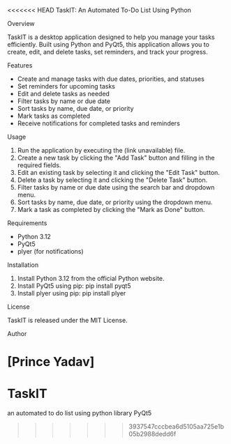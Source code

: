 <<<<<<< HEAD
TaskIT: An Automated To-Do List Using Python

Overview

TaskIT is a desktop application designed to help you manage your tasks efficiently. Built using Python and PyQt5, this application allows you to create, edit, and delete tasks, set reminders, and track your progress.

Features

- Create and manage tasks with due dates, priorities, and statuses
- Set reminders for upcoming tasks
- Edit and delete tasks as needed
- Filter tasks by name or due date
- Sort tasks by name, due date, or priority
- Mark tasks as completed
- Receive notifications for completed tasks and reminders

Usage

1. Run the application by executing the (link unavailable) file.
2. Create a new task by clicking the "Add Task" button and filling in the required fields.
3. Edit an existing task by selecting it and clicking the "Edit Task" button.
4. Delete a task by selecting it and clicking the "Delete Task" button.
5. Filter tasks by name or due date using the search bar and dropdown menu.
6. Sort tasks by name, due date, or priority using the dropdown menu.
7. Mark a task as completed by clicking the "Mark as Done" button.

Requirements

- Python 3.12
- PyQt5
- plyer (for notifications)

Installation

1. Install Python 3.12 from the official Python website.
2. Install PyQt5 using pip: pip install pyqt5
3. Install plyer using pip: pip install plyer

License

TaskIT is released under the MIT License.

Author

[Prince Yadav]
=======
# TaskIT
an automated to do list using python library PyQt5
>>>>>>> 3937547cccbea6d5105aa725e1b05b2988dedd6f
